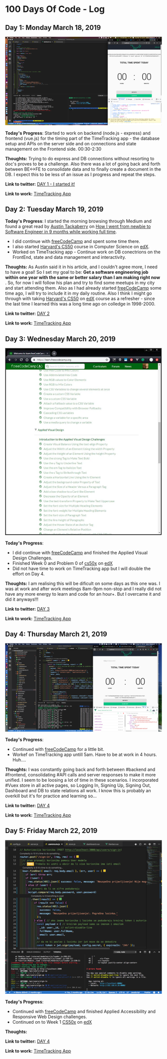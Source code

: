 # 100 Days Of Code - Log

## Day 1: Monday March 18, 2019

![DAY 1](/img/d001.png)

**Today's Progress**: Started to work on backend (node.js - express) and frontend (vue.js) for the timing part of the TimeTracking app - the database setup and APIs on the server side and on connections and state management on the Frontend side. 00:30-2:30

**Thoughts:** Trying to do express and DB connections without resorting to doc's proves to be a challenge. Also there was a lot of going back and forth between BE<->FE to consolidate data and to finally create a document in the DB. I expect this to be less of an issue as I progress and repeat the steps.

**Link to twitter:** [DAY 1 - I started it!](https://twitter.com/dmilojkovic76/status/1107825050852487169)

**Link to work:** [TimeTracking App](https://github.com/dmilojkovic76/timetracking_app)


## Day 2: Tuesday March 19, 2019

**Today's Progress**: I started the morning browsing through Medium and found a great read by [Austin Tackaberry](https://medium.freecodecamp.org/@austintackaberry) on [How I went from newbie to Software Engineer in 9 months while working full time](https://medium.freecodecamp.org/how-i-went-from-newbie-to-software-engineer-in-9-months-while-working-full-time-460bd8485847).
* I did continue with [freeCodeCamp](https://www.freecodecamp.org/) and spent some time there.
* I also started [Harvard's CS50](https://online-learning.harvard.edu/course/cs50-introduction-computer-science) course in Computer Science on [edX](https://courses.edx.org/courses/course-v1:HarvardX+CS50+X/course/).
* Worked on TimeTracking app - Continue work on DB conectrions on the FrontEnd, state and data management and interactivity.

**Thoughts:** As Austin said it in his article, and I couldn't agree more, I need to have a goal! So I set my goal to be: __Get a software engineering job within one year with the same or better salary than I am making right now__ . So, for now I will follow his plan and try to find some meetups in my city and start attending them. Also as I had already started [freeCodeCamp](https://www.freecodecamp.org/) some time ago, I will try to include it in my daily routine. Also I think I might go through with taking [Harvard's CS50](https://online-learning.harvard.edu/course/cs50-introduction-computer-science) on [edX](https://courses.edx.org/courses/course-v1:HarvardX+CS50+X/course/) course as a refresher - since the last time I learned this was a long time ago on colledge in 1998-2000.

**Link to twitter:** [DAY 2](https://twitter.com/dmilojkovic76/status/1108212664696795136)

**Link to work:** [TimeTracking App](https://github.com/dmilojkovic76/timetracking_app)


## Day 3: Wednesday March 20, 2019

![DAY 3](/img/d003.jpeg)

**Today's Progress**:
* I did continue with [freeCodeCamp](https://www.freecodecamp.org/) and finished the Applied Visual Design Challenges.
* Finished Week 0 and Problem 0 of [cs50x](https://online-learning.harvard.edu/course/cs50-introduction-computer-science) on [edX](https://courses.edx.org/courses/course-v1:HarvardX+CS50+X/course/)
* Did not have time to work on TimeTracking app but I will double the effort on Day 4.

**Thoughts:** I am realising this will be dificult on some days as this one was. I was at work and after work meetings 8am-9pm non-stop and I really did not have any more energy to learn and code for an hour+. But I overcame it and did it anyways!!!

**Link to twitter:** [DAY 3](https://twitter.com/dmilojkovic76/status/1108647503895953410)

**Link to work:** [TimeTracking App](https://github.com/dmilojkovic76/timetracking_app)


## Day 4: Thursday March 21, 2019

![DAY 4](/img/d004.png)

**Today's Progress**:
* Continued with [freeCodeCamp](https://www.freecodecamp.org/) for a little bit.
* Workef on TimeTracking app untill 5am. Have to be at work in 4 hours. Huh....

**Thoughts:** I was constantly going back and forth between #backend and #frontend, consolidating #API calls and server responses to make it more unified. I seem to be loosing a lot of time in these scenarios. I incorporated #Vuex store in all active pages, so Logging In, Signing Up, Signing Out, Dashboard and DB to state relations all work. I know this is probably an overkill but it's for practice and learning so...

**Link to twitter:** [DAY 4](https://twitter.com/dmilojkovic76/status/1108954119648116736)

**Link to work:** [TimeTracking App](https://github.com/dmilojkovic76/timetracking_app)


## Day 5: Friday March 22, 2019

![DAY 5](/img/d005.png)

**Today's Progress**:
* Continued with [freeCodeCamp](https://www.freecodecamp.org/) and finished Applied Accessibility and Responsive Web Design challenges.
* Continued on to Week 1 [CS50x](https://online-learning.harvard.edu/course/cs50-introduction-computer-science) on [edX](https://www.edx.org/course/cs50s-introduction-computer-science-harvardx-cs50x)

**Thoughts:** 

**Link to twitter:** [DAY 4]()

**Link to work:** [TimeTracking App](https://github.com/dmilojkovic76/timetracking_app)
